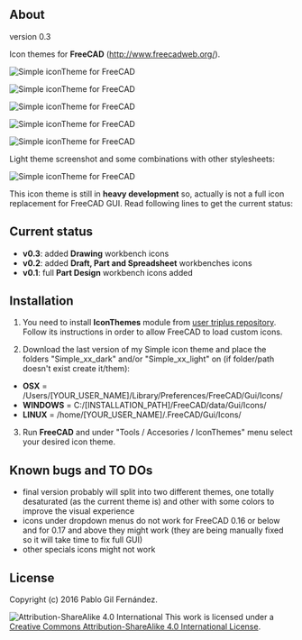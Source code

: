 About
-------
version 0.3

Icon themes for **FreeCAD** (http://www.freecadweb.org/).

![Simple iconTheme for FreeCAD](/../multimedia/img/draft.png?raw=true "Simple iconTheme for FreeCAD")

![Simple iconTheme for FreeCAD](/../multimedia/img/part_design.png?raw=true "Simple iconTheme for FreeCAD")

![Simple iconTheme for FreeCAD](/../multimedia/img/part.png?raw=true "Simple iconTheme for FreeCAD")

![Simple iconTheme for FreeCAD](/../multimedia/img/spreadsheet.png?raw=true "Simple iconTheme for FreeCAD")

![Simple iconTheme for FreeCAD](/../multimedia/img/drawing.png?raw=true "Simple iconTheme for FreeCAD")

Light theme screenshot and some combinations with other stylesheets:

![Simple iconTheme for FreeCAD](/../multimedia/img/demo.png?raw=true "Simple iconTheme for FreeCAD")

This icon theme is still in **heavy development** so, actually is not a full icon replacement for FreeCAD GUI. Read following lines to get the current status:

Current status
-------
- **v0.3**: added **Drawing** workbench icons
- **v0.2**: added **Draft, Part and Spreadsheet** workbenches icons
- **v0.1**: full **Part Design** workbench icons added


Installation
------
1. You need to install **IconThemes** module from [user triplus repository](https://github.com/triplus/IconThemes). Follow its instructions in order to allow FreeCAD to load custom icons.

2. Download the last version of my Simple icon theme and place the folders "Simple_xx_dark" and/or "Simple_xx_light" on (if folder/path doesn't exist create it/them):
  - **OSX** = /Users/[YOUR_USER_NAME]/Library/Preferences/FreeCAD/Gui/Icons/
  - **WINDOWS** = C:/[INSTALLATION_PATH]/FreeCAD/data/Gui/Icons/
  - **LINUX** = /home/[YOUR_USER_NAME]/.FreeCAD/Gui/Icons/

3. Run **FreeCAD** and under "Tools / Accesories / IconThemes" menu select your desired icon theme.

Known bugs and TO DOs
------
- final version probably will split into two different themes, one totally desaturated (as the current theme is) and other with some colors to improve the visual experience
- icons under dropdown menus do not work for FreeCAD 0.16 or below and for 0.17 and above they might work (they are being manually fixed so it will take time to fix full GUI)
- other specials icons might not work


License
------
Copyright (c) 2016 Pablo Gil Fernández.

![Attribution-ShareAlike 4.0 International](http://i.creativecommons.org/l/by-sa/3.0/88x31.png)
This work is licensed under a [Creative Commons Attribution-ShareAlike 4.0 International License](http://creativecommons.org/licenses/by-sa/4.0/).

